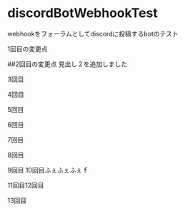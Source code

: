 # discordBotWebhookTest
webhookをフォーラムとしてdiscordに投稿するbotのテスト



1回目の変更点



##2回目の変更点
見出し２を追加しました

3回目


4回目

5回目

6回目

7回目

8回目

9回目
10回目ふぇふぇふぇｆ


11回目12回目


13回目
